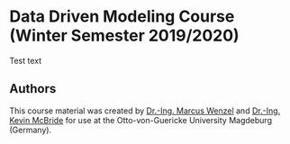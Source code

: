 # Data Driven Modeling Course (Winter Semester 2019/2020)

Test text

## Authors

This course material was created by [Dr.-Ing. Marcus Wenzel](mailto:wenzel@mpi-magdeburg.mpg.de) and [Dr.-Ing. Kevin McBride](mailto:mcbride@mpi-magdeburg.mpg.de) for use at the Otto-von-Guericke University Magdeburg (Germany).